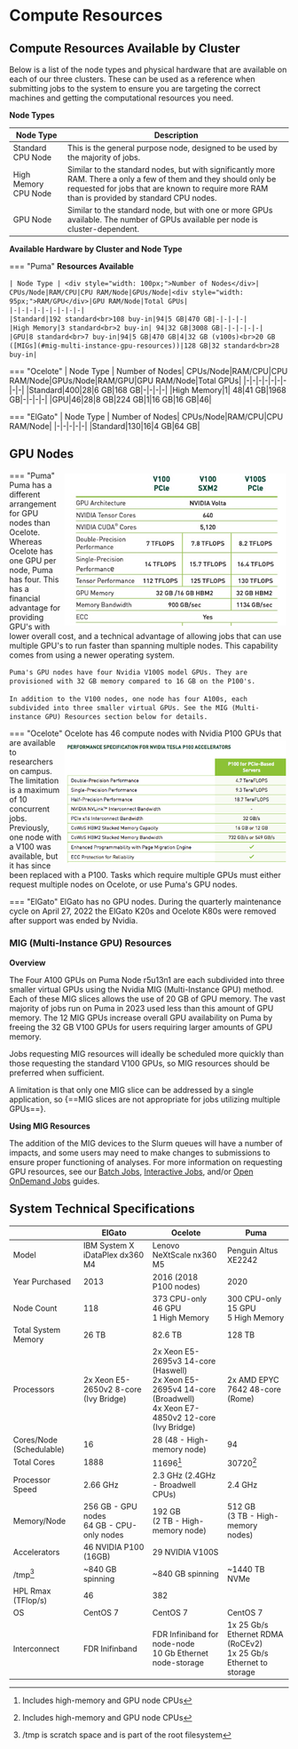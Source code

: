 # Compute Resources

## Compute Resources Available by Cluster

Below is a list of the node types and physical hardware that are available on each of our three clusters. These can be used as a reference when submitting jobs to the system to ensure you are targeting the correct machines and getting the computational resources you need.

**Node Types**

|Node Type|Description|
|-|-|
|Standard CPU Node|This is the general purpose node, designed to be used by the majority of jobs.|
|High Memory CPU Node|Similar to the standard nodes, but with significantly more RAM. There a only a few of them and they should only be requested for jobs that are known to require more RAM than is provided by standard CPU nodes.|
|GPU Node|Similar to the standard node, but with one or more GPUs available. The number of GPUs available per node is cluster-dependent.|

**Available Hardware by Cluster and Node Type**

=== "Puma"
    **Resources Available**
    
    | Node Type | <div style="width: 100px;">Number of Nodes</div>| CPUs/Node|RAM/CPU|CPU RAM/Node|GPUs/Node|<div style="width: 95px;">RAM/GPU</div>|GPU RAM/Node|Total GPUs|
    |-|-|-|-|-|-|-|-|-|
    |Standard|192 standard<br>108 buy-in|94|5 GB|470 GB|-|-|-|-|
    |High Memory|3 standard<br>2 buy-in| 94|32 GB|3008 GB|-|-|-|-|-|
    |GPU|8 standard<br>7 buy-in|94|5 GB|470 GB|4|32 GB (v100s)<br>20 GB ([MIGs](#mig-multi-instance-gpu-resources))|128 GB|32 standard<br>28 buy-in|
    
    
=== "Ocelote"
    | Node Type | Number of Nodes| CPUs/Node|RAM/CPU|CPU RAM/Node|GPUs/Node|RAM/GPU|GPU RAM/Node|Total GPUs|
    |-|-|-|-|-|-|-|-|-|
    |Standard|400|28|6 GB|168 GB|-|-|-|-|
    |High Memory|1| 48|41 GB|1968 GB|-|-|-|-|
    |GPU|46|28|8 GB|224 GB|1|16 GB|16 GB|46|
    
=== "ElGato"
    | Node Type | Number of Nodes| CPUs/Node|RAM/CPU|CPU RAM/Node|
    |-|-|-|-|-|
    |Standard|130|16|4 GB|64 GB|

## GPU Nodes


=== "Puma"
    <img src="images/v100_info.jpg" width=400px style="float: right; margin: 5px;">
    Puma has a different arrangement for GPU nodes than Ocelote. Whereas Ocelote has one GPU per node, Puma has four. This has a financial advantage for providing GPU's with lower overall cost, and a technical advantage of allowing jobs that can use multiple GPU's to run faster than spanning multiple nodes.  This capability comes from using a newer operating system.  
    
    Puma's GPU nodes have four Nvidia V100S model GPUs. They are provisioned with 32 GB memory compared to 16 GB on the P100's.  

    In addition to the V100 nodes, one node has four A100s, each subdivided into three smaller virtual GPUs. See the MIG (Multi-instance GPU) Resources section below for details. 

=== "Ocelote"
    <img src="images/p100_info.png" width=400px style="float: right; margin: 5px;">
    Ocelote has 46 compute nodes with Nvidia P100 GPUs that are available to researchers on campus. The limitation is a maximum of 10 concurrent jobs. Previously, one node with a V100 was available, but it has since been replaced with a P100. Tasks which require multiple GPUs must either request multiple nodes on Ocelote, or use Puma's GPU nodes.

=== "ElGato"
    ElGato has no GPU nodes. During the quarterly maintenance cycle on April 27, 2022 the ElGato K20s and Ocelote K80s were removed after support was ended by Nvidia.





### MIG (Multi-Instance GPU) Resources

**Overview**

The Four A100 GPUs on Puma Node r5u13n1 are each subdivided into three smaller virtual GPUs using the Nvidia MIG (Multi-Instance GPU) method.  Each of these MIG slices allows the use of 20 GB of GPU memory. The vast majority of jobs run on Puma in 2023 used less than this amount of GPU memory. The 12 MIG GPUs increase overall GPU availability on Puma by freeing the 32 GB V100 GPUs for users requiring larger amounts of GPU memory.

Jobs requesting MIG resources will ideally be scheduled more quickly than those requesting the standard V100 GPUs, so MIG resources should be preferred when sufficient.

A limitation is that only one MIG slice can be addressed by a single application, so {==MIG slices are not appropriate for jobs utilizing multiple GPUs==}.

**Using MIG Resources** 

The addition of the MIG devices to the Slurm queues will have a number of impacts, and some users may need to make changes to submissions to ensure proper functioning of analyses. For more information on requesting GPU resources, see our [Batch Jobs](../../running_jobs/batch_jobs/batch_directives/#gpus), [Interactive Jobs](../../running_jobs/interactive_jobs/), and/or [Open OnDemand Jobs](../../running_jobs/open_on_demand/) guides. 



## System Technical Specifications

||ElGato|Ocelote|Puma|
|-|-|-|-|
|Model|IBM System X iDataPlex dx360 M4|Lenovo NeXtScale nx360 M5|Penguin Altus XE2242|
|Year Purchased|2013|2016 (2018 P100 nodes)|2020|
|Node Count|118|373 CPU-only<br>46 GPU<br>1 High Memory|300 CPU-only<br>15 GPU<br>5 High Memory<br>|
|Total System Memory|26 TB|82.6 TB|128 TB|
|Processors|2x Xeon E5-2650v2 8-core (Ivy Bridge)|2x Xeon E5-2695v3 14-core (Haswell)<br>2x Xeon E5-2695v4 14-core (Broadwell)<br>4x Xeon E7-4850v2 12-core (Ivy Bridge)|2x AMD EPYC 7642 48-core (Rome)|
|Cores/Node (Schedulable)|16|28 (48 - High-memory node)|94|
|Total Cores|1888|11696[^1]|30720[^1]|
|Processor Speed|2.66 GHz|2.3 GHz (2.4GHz - Broadwell CPUs)|2.4 GHz|
|Memory/Node|256 GB - GPU nodes<br>64 GB - CPU-only nodes|192 GB<br>(2 TB - High-memory node)|512 GB<br>(3 TB - High-memory nodes)|
|Accelerators|46 NVIDIA P100 (16GB)|29 NVIDIA V100S|
|/tmp[^2]|~840 GB spinning|~840 GB spinning|~1440 TB NVMe|
|HPL Rmax (TFlop/s)|46|382||
|OS|CentOS 7|CentOS 7|CentOS 7|
|Interconnect|FDR Inifinband|FDR Infiniband for node-node<br>10 Gb Ethernet node-storage|1x 25 Gb/s Ethernet RDMA (RoCEv2)<br>1x 25 Gb/s Ethernet to storage|


[^1]: Includes high-memory and GPU node CPUs
[^2]: /tmp is scratch space and is part of the root filesystem